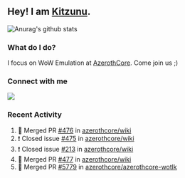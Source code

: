 ## Hey! I am [Kitzunu](https://Github.com/Kitzunu).

![Anurag's github stats](https://github-readme-stats.kitzunu.vercel.app/api?username=Kitzunu&show_icons=true)

### What do I do?

I focus on WoW Emulation at [AzerothCore](https://Github.com/AzerothCore). Come join us ;)

### Connect with me
[![](https://img.shields.io/badge/AzerothCore%20Discord-Connect%20with%20me!-green)](https://discord.com/invite/gkt4y2x)

### Recent Activity

<!--START_SECTION:activity-->
1. 🎉 Merged PR [#476](https://github.com/azerothcore/wiki/pull/476) in [azerothcore/wiki](https://github.com/azerothcore/wiki)
2. ❗️ Closed issue [#475](https://github.com/azerothcore/wiki/issues/475) in [azerothcore/wiki](https://github.com/azerothcore/wiki)
3. ❗️ Closed issue [#213](https://github.com/azerothcore/wiki/issues/213) in [azerothcore/wiki](https://github.com/azerothcore/wiki)
4. 🎉 Merged PR [#477](https://github.com/azerothcore/wiki/pull/477) in [azerothcore/wiki](https://github.com/azerothcore/wiki)
5. 🎉 Merged PR [#5779](https://github.com/azerothcore/azerothcore-wotlk/pull/5779) in [azerothcore/azerothcore-wotlk](https://github.com/azerothcore/azerothcore-wotlk)
<!--END_SECTION:activity-->
